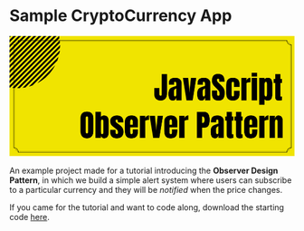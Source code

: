 # Sample CryptoCurrency App

![banner](https://github.com/DevTony101/js-observer-cryptocurrency-example/blob/master/banner.png)

An example project made for a tutorial introducing the **Observer Design Pattern**, in which we build a simple alert system
where users can subscribe to a particular currency and they will be _notified_ when the price changes.

If you came for the tutorial and want to code along, download the starting code [here](https://github.com/DevTony101/js-observer-cryptocurrency-example/releases/tag/starting-code).
